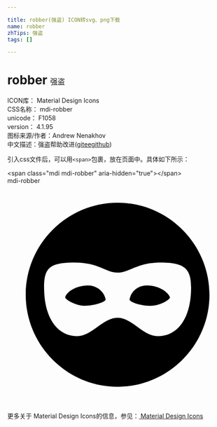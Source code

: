 ```yaml
---

title: robber(强盗) ICON转svg、png下载
name: robber
zhTips: 强盗
tags: []

---
```


# robber  <small style="font-size: 60%;font-weight: 100">强盗</small>


<div class="detail-page">
<p>
<span>
ICON库：
<span class="badge-secondary badge">Material Design Icons</span> 
</span>
<br/>
<span>
CSS名称：
<span class="badge-secondary badge">mdi-robber</span> 
</span>
<br/>
<span>
unicode：
<span class="badge-secondary badge">F1058</span> 
<copy-btn content='F1058' btn-title=""></copy-btn>
<copy-btn :content='String.fromCodePoint(parseInt("F1058", 16))' btn-title="复制U"></copy-btn>
</span>
<br/>
<span>
version：
<span class="badge-secondary badge">4.1.95</span> 
</span>
<br/>
<span>图标来源/作者：<span class="badge-light badge">Andrew Nenakhov</span></span> 
<br/>
<span class="zh-detail">中文描述：<span class="badge-primary badge">强盗</span><span class="help-link"><span>帮助改进</span>(<a href="https://gitee.com/liuwave/icon-helper/edit/master/json/material/robber.json" target="_blank" rel="noopener noreferrer">gitee</a><a href="https://github.com/liuwave/icon-helper/edit/master/json/material/robber.json" target="_blank" rel="noopener noreferrer">github</a></span>)</span><br/>
</p>
</div>
<div class="alert alert-dark">
  <i class="mdi mdi-robber mdi-48px"></i>
  <i class="mdi mdi-robber mdi-36px"></i>
  <i class="mdi mdi-robber mdi-24px"></i>
  <i class="mdi mdi-robber mdi-18px"></i>
</div>
<div>
  <p>引入css文件后，可以用<code>&lt;span&gt;</code>包裹，放在页面中。具体如下所示：    
  </p>
  <div class="alert alert-primary" style="font-size: 14px">
    &lt;span class="mdi mdi-robber" aria-hidden="true"&gt;&lt;/span&gt;
    <copy-btn content='<span class="mdi mdi-robber" aria-hidden="true"></span>'></copy-btn>
  </div>
  <div class="alert alert-secondary">
    <i class="mdi mdi-robber"
    style="font-size: 24px"
    aria-hidden="true"></i> mdi-robber
    <copy-btn content="mdi-robber" btn-title="复制图标名称"></copy-btn>
  </div>
</div>
<div id="svg" class="svg-wrap">
<svg xmlns="http://www.w3.org/2000/svg" viewBox="0 0 24 24"><path d="M10.7 12.5C10.7 12.8 9.4 13.2 8.4 13.2S6.3 12.5 6.3 12.3C6.3 12 7 11.1 8.6 11C9.5 10.9 10.5 11.5 10.7 12.5M15.4 11C14.4 10.9 13.5 11.5 13.3 12.5C13.3 12.8 14.5 13.2 15.6 13.2C16.7 13.2 17.7 12.5 17.7 12.3S17 11.1 15.4 11M22 12C22 17.5 17.5 22 12 22S2 17.5 2 12 6.5 2 12 2 22 6.5 22 12M20 11.2C20 9.2 19.3 8.5 16.7 8.5C14.1 8.5 13.3 9.6 12 9.6S10 8.5 7.3 8.5 4 9.1 4 11.2C4 14.6 5.5 16.5 7.6 16.5C9.2 16.5 10.4 14.5 12 14.5S14.7 16.5 16.4 16.5C18.5 16.5 20 14.6 20 11.2Z" /></svg>
</div>
<detail full-name='mdi-robber'></detail>
    
<div><p>更多关于 Material Design Icons的信息，参见：<a target="_blank" href="https://iconhelper.cn/material.html"> Material Design Icons</a>
</p></div>
